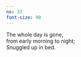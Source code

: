 ```yaml
---
no: 33
font-size: 90
---
```


The whole day is gone,  
from early morning to night;  
Snuggled up in bed. 
